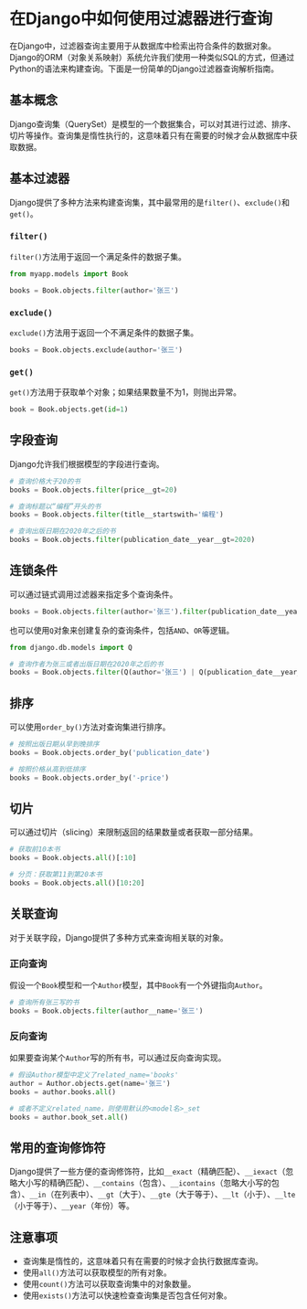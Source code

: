# 在Django中如何使用过滤器进行查询

在Django中，过滤器查询主要用于从数据库中检索出符合条件的数据对象。Django的ORM（对象关系映射）系统允许我们使用一种类似SQL的方式，但通过Python的语法来构建查询。下面是一份简单的Django过滤器查询解析指南。


## 基本概念

Django查询集（QuerySet）是模型的一个数据集合，可以对其进行过滤、排序、切片等操作。查询集是惰性执行的，这意味着只有在需要的时候才会从数据库中获取数据。

## 基本过滤器

Django提供了多种方法来构建查询集，其中最常用的是`filter()`、`exclude()`和`get()`。

### `filter()`

`filter()`方法用于返回一个满足条件的数据子集。

```python
from myapp.models import Book

books = Book.objects.filter(author='张三')
```

### `exclude()`

`exclude()`方法用于返回一个不满足条件的数据子集。

```python
books = Book.objects.exclude(author='张三')
```

### `get()`

`get()`方法用于获取单个对象；如果结果数量不为1，则抛出异常。

```python
book = Book.objects.get(id=1)
```

## 字段查询

Django允许我们根据模型的字段进行查询。

```python
# 查询价格大于20的书
books = Book.objects.filter(price__gt=20)

# 查询标题以“编程”开头的书
books = Book.objects.filter(title__startswith='编程')

# 查询出版日期在2020年之后的书
books = Book.objects.filter(publication_date__year__gt=2020)
```

## 连锁条件

可以通过链式调用过滤器来指定多个查询条件。

```python
books = Book.objects.filter(author='张三').filter(publication_date__year__gt=2020)
```

也可以使用`Q`对象来创建复杂的查询条件，包括`AND`、`OR`等逻辑。

```python
from django.db.models import Q

# 查询作者为张三或者出版日期在2020年之后的书
books = Book.objects.filter(Q(author='张三') | Q(publication_date__year__gt=2020))
```

## 排序

可以使用`order_by()`方法对查询集进行排序。

```python
# 按照出版日期从早到晚排序
books = Book.objects.order_by('publication_date')

# 按照价格从高到低排序
books = Book.objects.order_by('-price')
```

## 切片

可以通过切片（slicing）来限制返回的结果数量或者获取一部分结果。

```python
# 获取前10本书
books = Book.objects.all()[:10]

# 分页：获取第11到第20本书
books = Book.objects.all()[10:20]
```

## 关联查询

对于关联字段，Django提供了多种方式来查询相关联的对象。

### 正向查询

假设一个`Book`模型和一个`Author`模型，其中`Book`有一个外键指向`Author`。

```python
# 查询所有张三写的书
books = Book.objects.filter(author__name='张三')
```

### 反向查询

如果要查询某个`Author`写的所有书，可以通过反向查询实现。

```python
# 假设Author模型中定义了related_name='books'
author = Author.objects.get(name='张三')
books = author.books.all()

# 或者不定义related_name，则使用默认的<model名>_set
books = author.book_set.all()
```

## 常用的查询修饰符

Django提供了一些方便的查询修饰符，比如`__exact`（精确匹配）、`__iexact`（忽略大小写的精确匹配）、`__contains`（包含）、`__icontains`（忽略大小写的包含）、`__in`（在列表中）、`__gt`（大于）、`__gte`（大于等于）、`__lt`（小于）、`__lte`（小于等于）、`__year`（年份）等。

## 注意事项

- 查询集是惰性的，这意味着只有在需要的时候才会执行数据库查询。
- 使用`all()`方法可以获取模型的所有对象。
- 使用`count()`方法可以获取查询集中的对象数量。
- 使用`exists()`方法可以快速检查查询集是否包含任何对象。